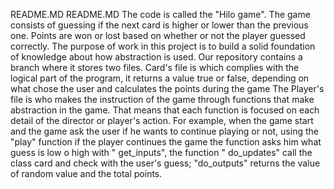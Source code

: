 README.MD
README.MD The code is called the "Hilo game". The game consists of guessing if the next card is higher or lower than the previous one. Points are won or lost based on whether or not the player guessed correctly. The purpose of work in this project is to build a solid foundation of knowledge about how abstraction is used. Our repository contains a branch where it stores two files. Card's file is which complies with the logical part of the program, it returns a value true or false, depending on what chose the user and calculates the points during the game
The Player's file is who makes the instruction of the game through functions that make abstraction in the game. That means that each function is focused on each detail of the director or player's action. For example, when the game start and the game ask the user if he wants to continue playing or not, using the "play" function if the player continues the game the function asks him what guess is low o high with " get_inputs", the function " do_updates" call the class card and check with the user's guess; "do_outputs" returns the value of random value and the total points.


